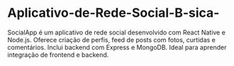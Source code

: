 # Aplicativo-de-Rede-Social-B-sica-
SocialApp é um aplicativo de rede social desenvolvido com React Native e Node.js. Oferece criação de perfis, feed de posts com fotos, curtidas e comentários. Inclui backend com Express e MongoDB. Ideal para aprender integração de frontend e backend.
